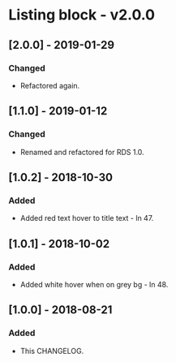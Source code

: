 # Listing block - v2.0.0

## [2.0.0] - 2019-01-29
### Changed
- Refactored again.

## [1.1.0] - 2019-01-12
### Changed
- Renamed and refactored for RDS 1.0.

## [1.0.2] - 2018-10-30
### Added
- Added red text hover to title text - ln 47.

## [1.0.1] - 2018-10-02
### Added
- Added white hover when on grey bg - ln 48.

## [1.0.0] - 2018-08-21
### Added
- This CHANGELOG.


